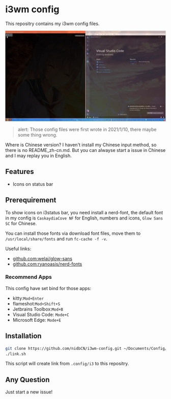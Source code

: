 # i3wm config

This repositry contains my i3wm config files.

![overview](./overview.webp)

> alert: Those config files were first wrote in 2021/1/10, there maybe some thing wrong.

Where is Chinese version? I haven't install my Chinese input method, so there is no README_zh-cn.md. But you can alwayse start a issue in Chinese and I may replay you in English.

## Features

* Icons on status bar

## Prerequirement

To show icons on i3status bar, you need install a nerd-font, the default font in my config is `CaskaydiaCove NF` for English, numbers and icons, `Glow Sans SC` for Chinese.

You can install those fonts via download font files, move them to `/usr/local/share/fonts` and run `fc-cache -f -v`.

Useful links:

* [github.com:welai/glow-sans](https://github.com/welai/glow-sans)
* [github.com:ryanoasis/nerd-fonts](https://github.com/ryanoasis/nerd-fonts)

### Recommend Apps

This config have set bind for those apps:

* kitty:`Mod+Enter`
* flameshot:`Mod+Shift+S`
* Jetbrains Toolbox:`Mod+B`
* Visual Studio Code: `Mode+C`
* Microsoft Edge: `Mode+E`

## Installation

```sh
git clone https://github.com/nidbCN/i3wm-config.git ~/Documents/Config/
./link.sh
```

This script will create link from `.config/i3` to this repositry.

## Any Question

Just start a new issue!
